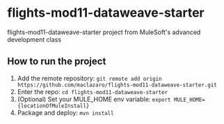 # flights-mod11-dataweave-starter
flights-mod11-dataweave-starter project from MuleSoft's advanced development class
## How to run the project
1. Add the remote repository: `git remote add origin https://github.com/maclazaro/flights-mod11-dataweave-starter.git`
2. Enter the repo: `cd flights-mod11-dataweave-starter`
3. (Optional) Set your MULE_HOME env variable: `export MULE_HOME={locationOfMuleInstall}`
4. Package and deploy: `mvn install`